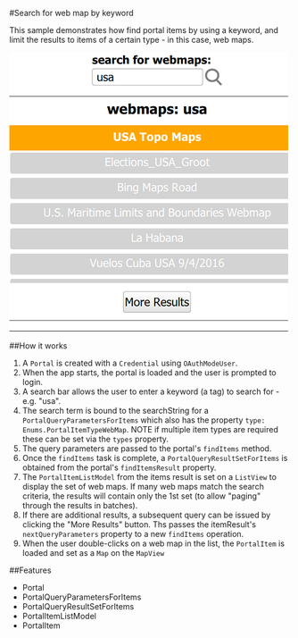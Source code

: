 #Search for web map by keyword

This sample demonstrates how find portal items by using a keyword, and limit the results to items of a certain type - in this case, web maps.

![](screenshot.png)

##How it works
1. A `Portal` is created with a `Credential` using `OAuthModeUser`.
2. When the app starts, the portal is loaded and the user is prompted to login.
3. A search bar allows the user to enter a keyword (a tag) to search for - e.g. "usa". 
4. The search term is bound to the searchString for a `PortalQueryParametersForItems` which also has the property `type: Enums.PortalItemTypeWebMap`. NOTE if multiple item types are required these can be set via the `types` property.
5. The query parameters are passed to the portal's `findItems` method.
6. Once the `findItems` task is complete, a `PortalQueryResultSetForItems` is obtained from the portal's `findItemsResult` property.
7. The `PortalItemListModel` from the items result is set on a `ListView` to display the set of web maps. If many web maps match the search criteria, the results will contain only the 1st set (to allow "paging" through the results in batches).
8. If there are additional results, a subsequent query can be issued by clicking the "More Results" button. Ths passes the itemResult's `nextQueryParameters` property to a new `findItems` operation.
9. When the user double-clicks on a web map in the list, the `PortalItem` is loaded and set as a `Map` on the `MapView`

##Features
- Portal
- PortalQueryParametersForItems
- PortalQueryResultSetForItems
- PortalItemListModel
- PortalItem